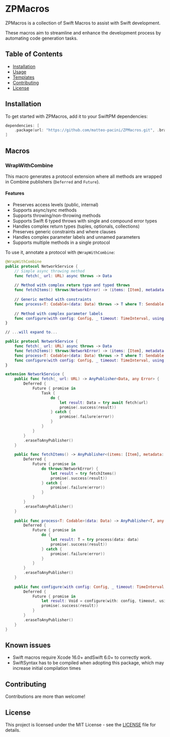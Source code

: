 # ZPMacros

ZPMacros is a collection of Swift Macros to assist with Swift development. 

These macros aim to streamline and enhance the development process by automating code generation tasks.

## Table of Contents
- [Installation](#installation)
- [Usage](#usage)
- [Templates](#templates)
- [Contributing](#contributing)
- [License](#license)

## Installation

To get started with ZPMacros, add it to your SwiftPM dependencies:

```swift
dependencies: [
    .package(url: "https://github.com/matteo-pacini/ZPMacros.git", .branch("master"))
]
```

## Macros

### WrapWithCombine

This macro generates a protocol extension where all methods are wrapped in Combine publishers (`Deferred` and `Future`).

#### Features

- Preserves access levels (public, internal)
- Supports async/sync methods
- Supports throwing/non-throwing methods
- Supports Swift 6 typed throws with single and compound error types
- Handles complex return types (tuples, optionals, collections)
- Preserves generic constraints and where clauses
- Handles complex parameter labels and unnamed parameters
- Supports multiple methods in a single protocol

To use it, annotate a protocol with `@WrapWithCombine`:

```swift
@WrapWithCombine
public protocol NetworkService {
    // Simple async throwing method
    func fetch(_ url: URL) async throws -> Data
    
    // Method with complex return type and typed throws
    func fetchItems() throws(NetworkError) -> (items: [Item], metadata: Metadata?)
    
    // Generic method with constraints
    func process<T: Codable>(data: Data) throws -> T where T: Sendable
    
    // Method with complex parameter labels
    func configure(with config: Config, _ timeout: TimeInterval, using mode: Mode)
}

// ...will expand to...

public protocol NetworkService {
    func fetch(_ url: URL) async throws -> Data
    func fetchItems() throws(NetworkError) -> (items: [Item], metadata: Metadata?)
    func process<T: Codable>(data: Data) throws -> T where T: Sendable
    func configure(with config: Config, _ timeout: TimeInterval, using mode: Mode)
}

extension NetworkService {
    public func fetch(_ url: URL) -> AnyPublisher<Data, any Error> {
        Deferred {
            Future { promise in
                Task {
                    do {
                        let result: Data = try await fetch(url)
                        promise(.success(result))
                    } catch {
                        promise(.failure(error))
                    }
                }
            }
        }
        .eraseToAnyPublisher()
    }
    
    public func fetchItems() -> AnyPublisher<(items: [Item], metadata: Metadata?), NetworkError> {
        Deferred {
            Future { promise in
                do throws(NetworkError) {
                    let result = try fetchItems()
                    promise(.success(result))
                } catch {
                    promise(.failure(error))
                }
            }
        }
        .eraseToAnyPublisher()
    }
    
    public func process<T: Codable>(data: Data) -> AnyPublisher<T, any Error> where T: Sendable {
        Deferred {
            Future { promise in
                do {
                    let result: T = try process(data: data)
                    promise(.success(result))
                } catch {
                    promise(.failure(error))
                }
            }
        }
        .eraseToAnyPublisher()
    }
    
    public func configure(with config: Config, _ timeout: TimeInterval, using mode: Mode) -> AnyPublisher<Void, Never> {
        Deferred {
            Future { promise in
                let result: Void = configure(with: config, timeout, using: mode)
                promise(.success(result))
            }
        }
        .eraseToAnyPublisher()
    }
}
```

## Known issues

- Swift macros require Xcode 16.0+ andSwift 6.0+ to correctly work.
- SwiftSyntax has to be compiled when adopting this package, which may increase initial compilation times

## Contributing

Contributions are more than welcome!

## License

This project is licensed under the MIT License - see the [LICENSE](LICENSE) file for details.
